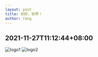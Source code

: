 ```yaml
---
layout: post
title: 你好，世界！
author: Yang
--- 
```


## 2021-11-27T11:12:44+08:00
![logo1](https://admirelight.com/img/logo1.png)
![logo2](https://admirelight.com/img/logo2.ico)
